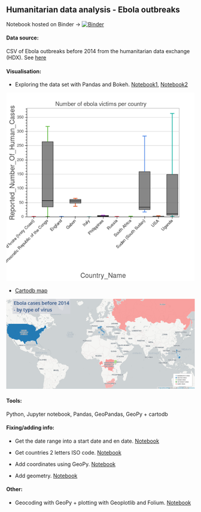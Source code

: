 ## Humanitarian data analysis - Ebola outbreaks

Notebook hosted on Binder -> [![Binder](http://mybinder.org/badge.svg)](http://mybinder.org:/repo/eleonore9/ebola_outbreaks/)

#### Data source:

CSV of Ebola outbreaks before 2014 from the humanitarian data exchange (HDX).
See [here](https://data.hdx.rwlabs.org/dataset/ebola-outbreaks-before-2014)


#### Visualisation:

* Exploring the data set with Pandas and Bokeh. [Notebook1](https://nbviewer.jupyter.org/github/Eleonore9/ebola_outbreaks/blob/master/6_exploring_the_dataset.ipynb), [Notebook2](https://nbviewer.jupyter.org/github/Eleonore9/ebola_outbreaks/blob/master/index.ipynb)

![bokeh-plot](img/ebola_victims.png)



* [Cartodb map](https://eleo.cartodb.com/viz/eb27aace-9475-11e5-b6d6-0ecd1babdde5/public_map)

![map-ebola-subtypes](img/ebola_outbreaks_before_2014_1_by_eleonore_11_28_2015.png)


#### Tools:
Python, Jupyter notebook, Pandas, GeoPandas, GeoPy + cartodb

#### Fixing/adding info:

* Get the date range into a start date and en date. [Notebook](https://github.com/Eleonore9/ebola_outbreaks/blob/master/1_format_dates_add_duration.ipynb)

* Get countries 2 letters ISO code. [Notebook](https://github.com/Eleonore9/ebola_outbreaks/blob/master/2_add_iso_countries_codes.ipynb)

* Add coordinates using GeoPy. [Notebook](https://github.com/Eleonore9/ebola_outbreaks/blob/master/3_add_coordinates.ipynb)

* Add geometry. [Notebook](https://github.com/Eleonore9/ebola_outbreaks/blob/master/4_add_geometry.ipynb)


#### Other:
* Geocoding with GeoPy + plotting with Geoplotlib and Folium. [Notebook](https://nbviewer.jupyter.org/github/Eleonore9/ebola_outbreaks/blob/master/geopy_geoplotlib_folium.ipynb)
